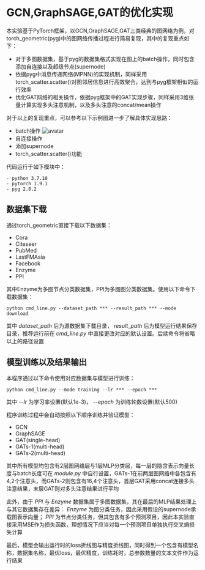 # GCN,GraphSAGE,GAT的优化实现
本实验基于PyTorch框架，以GCN,GraphSAGE,GAT三类经典的图网络为例，对torch_geometric(pyg)中的图网络传播过程进行简易复现，其中的复现重点如下：
- 对于多图数据集，基于pyg的数据集格式实现在图上的batch操作，同时包含添加自连接以及超级节点(supernode)
- 依据pyg中消息传递网络(MPNN)的实现机制，同样采用torch_scatter.scatter()对图邻居信息进行高效聚合，达到与pyg框架相似的运行效率
- 优化GAT网络的相关操作，依据pyg框架中的GAT实现步骤，同样采用3维张量计算实现多头注意机制，以及多头注意的concat/mean操作

对于以上的复现重点，可以参考以下示例图进一步了解具体实现思路：
- batch操作
![avatar](/pyg-based-graph-network/picture/graph_batch.PNG)
- 自连接操作
- 添加supernode
- torch_scatter.scatter()功能

代码运行于如下模块中：
```
- python 3.7.10  
- pytorch 1.9.1    
- pyg 2.0.2
```

## 数据集下载
通过torch_geometric直接下载以下数据集：
- Cora   
- Citeseer  
- PubMed  
- LastFMAsia  
- Facebook  
- Enzyme  
- PPI

其中Enzyme为多图节点分类数据集，PPI为多图图分类数据集。使用以下命令下载数据集：
```
python cmd_line.py --dataset_path *** --result_path *** --mode download
```
其中 *dataset_path* 后为源数据集下载目录， *result_path* 后为模型运行结果保存目录，推荐运行前在 *cmd_line.py* 中直接更改对应的默认设置。后续命令将省略以上的路径设置 

## 模型训练以及结果输出
本程序通过以下命令使用对应数据集与模型进行训练：
```
python cmd_line.py --mode training --lr *** --epoch ***
```
其中 *--lr* 为学习率设置(默认1e-3)， *--epoch* 为训练轮数设置(默认500)

程序训练过程中会自动按照以下顺序训练并验证模型：
- GCN
- GraphSAGE
- GAT(single-head)
- GATs-1(multi-head)
- GATs-2(multi-head)

其中所有模型均包含有2层图网络层与1层MLP分类层，每一层的隐含表示向量长度与batch长度可在 *module.py* 中自行设置，GATs-1在前两层图网络中各包含有4,2个注意头，而GATs-2则包含有16,4个注意头，首层GAT采用concat连接多头注意结果，末层GAT则对多头注意结果进行平均

此外，由于 *PPI* 与 *Enzyme* 数据集属于多图数据集，其在最后的MLP结果处理上与其它数据集存在差异： *Enzyme* 为图分类任务，因此采用假设的supernode承载图表示向量； *PPI* 为节点分类任务，但其包含有多个预测项目，因此本实验直接采用MSE作为损失函数，理想情况下应当对每一个预测项目单独执行交叉熵损失计算

最后，模型会输出运行时的loss折线图与精度折线图，同时得到一个包含有模型名称，数据集名称，最优loss，最优精度，训练耗时，总参数数量的文本文件作为运行结果
